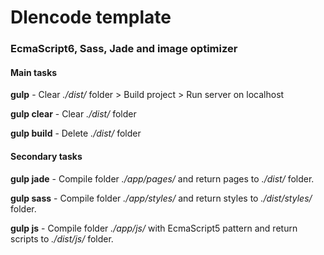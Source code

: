 # Dlencode template
### EcmaScript6, Sass, Jade and image optimizer

#### Main tasks

**gulp** - Clear _./dist/_ folder > Build project > Run server on localhost

**gulp clear** - Clear _./dist/_ folder

**gulp build** - Delete _./dist/_ folder



#### Secondary tasks
**gulp jade** - Compile folder _./app/pages/_ and return pages to _./dist/_ folder.

**gulp sass** - Compile folder _./app/styles/_ and return styles to _./dist/styles/_ folder.

**gulp js** - Compile folder _./app/js/_ with EcmaScript5 pattern and return scripts to _./dist/js/_ folder.
